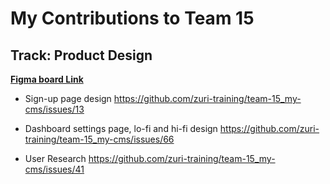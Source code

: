 # My Contributions to Team 15

## Track: Product Design

**[Figma board Link](https://www.figma.com/file/Uujc2NV7Sx6qOsWX9JYl0v/Team-15_My-cms?node-id=0%3A1)**

- Sign-up page design <https://github.com/zuri-training/team-15_my-cms/issues/13>

- Dashboard settings page, lo-fi and hi-fi design <https://github.com/zuri-training/team-15_my-cms/issues/66>

- User Research <https://github.com/zuri-training/team-15_my-cms/issues/41>
